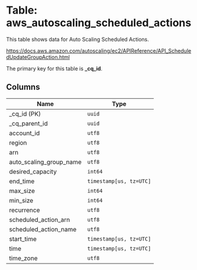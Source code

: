 # Table: aws_autoscaling_scheduled_actions

This table shows data for Auto Scaling Scheduled Actions.

https://docs.aws.amazon.com/autoscaling/ec2/APIReference/API_ScheduledUpdateGroupAction.html

The primary key for this table is **_cq_id**.

## Columns

| Name          | Type          |
| ------------- | ------------- |
|_cq_id (PK)|`uuid`|
|_cq_parent_id|`uuid`|
|account_id|`utf8`|
|region|`utf8`|
|arn|`utf8`|
|auto_scaling_group_name|`utf8`|
|desired_capacity|`int64`|
|end_time|`timestamp[us, tz=UTC]`|
|max_size|`int64`|
|min_size|`int64`|
|recurrence|`utf8`|
|scheduled_action_arn|`utf8`|
|scheduled_action_name|`utf8`|
|start_time|`timestamp[us, tz=UTC]`|
|time|`timestamp[us, tz=UTC]`|
|time_zone|`utf8`|